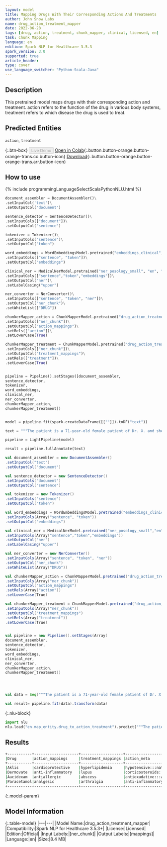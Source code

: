 ```yaml
---
layout: model
title: Mapping Drugs With Their Corresponding Actions And Treatments
author: John Snow Labs
name: drug_action_treatment_mapper
date: 2022-06-28
tags: [drug, action, treatment, chunk_mapper, clinical, licensed, en]
task: Chunk Mapping
language: en
edition: Spark NLP for Healthcare 3.5.3
spark_version: 3.0
supported: true
article_header:
type: cover
use_language_switcher: "Python-Scala-Java"
---
```


## Description

This pretrained model maps drugs with their corresponding action and treatment. action refers to the function of the drug in various body systems, treatment refers to which disease the drug is used to treat.

## Predicted Entities

`action`, `treatment`

{:.btn-box}
<button class="button button-orange" disabled>Live Demo</button>
[Open in Colab](https://colab.research.google.com/github/JohnSnowLabs/spark-nlp-workshop/blob/master/tutorials/Certification_Trainings/Healthcare/26.Chunk_Mapping.ipynb){:.button.button-orange.button-orange-trans.co.button-icon}
[Download](https://s3.amazonaws.com/auxdata.johnsnowlabs.com/clinical/models/drug_action_treatment_mapper_en_3.5.3_3.0_1656398556500.zip){:.button.button-orange.button-orange-trans.arr.button-icon}

## How to use



<div class="tabs-box" markdown="1">
{% include programmingLanguageSelectScalaPythonNLU.html %}

```python
document_assembler = DocumentAssembler()\
.setInputCol('text')\
.setOutputCol('document')

sentence_detector = SentenceDetector()\
.setInputCols(["document"])\
.setOutputCol("sentence")

tokenizer = Tokenizer()\
.setInputCols("sentence")\
.setOutputCol("token")

word_embeddings = WordEmbeddingsModel.pretrained("embeddings_clinical", "en", "clinical/models")\
.setInputCols(["sentence", "token"])\
.setOutputCol("embeddings")

clinical_ner = MedicalNerModel.pretrained("ner_posology_small", "en", "clinical/models")\
.setInputCols(["sentence","token","embeddings"])\
.setOutputCol("ner")\
.setLabelCasing("upper")

ner_converter = NerConverter()\
.setInputCols(["sentence", "token", "ner"])\
.setOutputCol("ner_chunk")\
.setWhiteList(["DRUG"])

chunkerMapper_action = ChunkMapperModel.pretrained("drug_action_treatment_mapper", "en", "clinical/models")\
.setInputCols(["ner_chunk"])\
.setOutputCol("action_mappings")\
.setRels(["action"])\
.setLowerCase(True)

chunkerMapper_treatment = ChunkMapperModel.pretrained("drug_action_treatment_mapper", "en", "clinical/models")\
.setInputCols(["ner_chunk"])\
.setOutputCol("treatment_mappings")\
.setRels(["treatment"])\
.setLowerCase(True)


pipeline = Pipeline().setStages([document_assembler,
sentence_detector,
tokenizer, 
word_embeddings,
clinical_ner, 
ner_converter,
chunkerMapper_action,
chunkerMapper_treatment])


model = pipeline.fit(spark.createDataFrame([[""]]).toDF("text"))

text = """The patient is a 71-year-old female patient of Dr. X. and she was given Aklis, Dermovate, Aacidexam and Paracetamol."""

pipeline = LightPipeline(model)

result = pipeline.fullAnnotate(text)
```
```scala
val document_assembler = new DocumentAssembler()
.setInputCol("text")
.setOutputCol("document")

val sentence_detector = new SentenceDetector()
.setInputCols("document")
.setOutputCol("sentence")

val tokenizer = new Tokenizer()
.setInputCols("sentence")
.setOutputCol("token")

val word_embeddings = WordEmbeddingsModel.pretrained("embeddings_clinical", "en", "clinical/models")
.setInputCols(Array("sentence", "token"))
.setOutputCol("embeddings")

val clinical_ner = MedicalNerModel.pretrained("ner_posology_small","en","clinical/models")
.setInputCols(Array("sentence","token","embeddings"))
.setOutputCol("ner")
.setLabelCasing("upper")

val ner_converter = new NerConverter()
.setInputCols(Array("sentence", "token", "ner"))
.setOutputCol("ner_chunk")
.setWhiteList(Array("DRUG"))

val chunkerMapper_action = ChunkMapperModel.pretrained("drug_action_treatment_mapper", "en", "clinical/models")
.setInputCols(Array("ner_chunk"))
.setOutputCol("action_mappings")
.setRels(Array("action"))
.setLowerCase(True)

val chunkerMapper_treatment = ChunkMapperModel.pretrained("drug_action_treatment_mapper", "en", "clinical/models")
.setInputCols(Array("ner_chunk"))
.setOutputCol("treatment_mappings")
.setRels(Array("treatment"))
.setLowerCase(True)


val pipeline = new Pipeline().setStages(Array(
document_assembler,
sentence_detector,
tokenizer, 
word_embeddings,
clinical_ner, 
ner_converter,
chunkerMapper_action,
chunkerMapper_treatment))




val data = Seq("""The patient is a 71-year-old female patient of Dr. X. and she was given Aklis, Dermovate, Aacidexam and Paracetamol.""").toDS.toDF("text")

val result= pipeline.fit(data).transform(data)
```


{:.nlu-block}
```python
import nlu
nlu.load("en.map_entity.drug_to_action_treatment").predict("""The patient is a 71-year-old female patient of Dr. X. and she was given Aklis, Dermovate, Aacidexam and Paracetamol.""")
```

</div>

## Results

```bash
+-----------+--------------------+-------------------+------------------------------------------------------------+-----------------------------------------------------------------------------+
|Drug       |action_mappings     |treatment_mappings |action_meta                                                 |treatment_meta                                                               |
+-----------+--------------------+-------------------+------------------------------------------------------------+-----------------------------------------------------------------------------+
|Aklis      |cardioprotective    |hyperlipidemia     |hypotensive:::natriuretic                                   |hypertension:::diabetic kidney disease:::cerebrovascular accident:::smoking  |
|Dermovate  |anti-inflammatory   |lupus              |corticosteroids::: dermatological preparations:::very strong|discoid lupus erythematosus:::empeines:::psoriasis:::eczema                  |
|Aacidexam  |antiallergic        |abscess            |antiexudative:::anti-inflammatory:::anti-shock              |brain abscess:::agranulocytosis:::adrenogenital syndrome                     |
|Paracetamol|analgesic           |arthralgia         |anti-inflammatory:::antipyretic:::pain reliever             |period pain:::pain:::sore throat:::headache:::influenza:::toothache          |   
+-----------+--------------------+-------------------+------------------------------------------------------------+-----------------------------------------------------------------------------+
```

{:.model-param}
## Model Information

{:.table-model}
|---|---|
|Model Name:|drug_action_treatment_mapper|
|Compatibility:|Spark NLP for Healthcare 3.5.3+|
|License:|Licensed|
|Edition:|Official|
|Input Labels:|[ner_chunk]|
|Output Labels:|[mappings]|
|Language:|en|
|Size:|8.4 MB|
